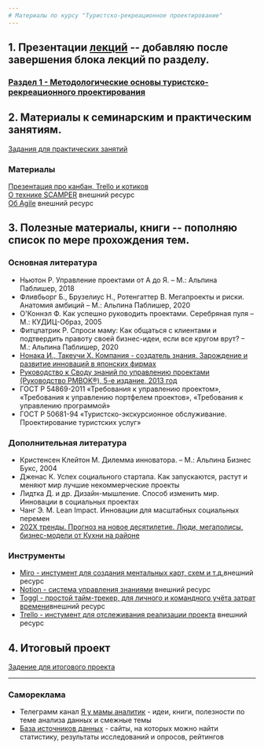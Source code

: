 ```yaml
---     
# Материалы по курсу "Туристско-рекреационное проектирование"  
---    
```

## 1. Презентации [лекций](https://github.com/SergeyZayakin/course_trd/tree/main/%D0%9B%D0%B5%D0%BA%D1%86%D0%B8%D0%B8) -- добавляю после завершения блока лекций по разделу.   
### [Раздел 1 - Методологические основы туристско-рекреационного проектирования](https://github.com/SergeyZayakin/course_trd/blob/main/%D0%9B%D0%B5%D0%BA%D1%86%D0%B8%D0%B8/%D0%A2%D1%83%D1%80%D0%B8%D1%81%D1%82%D1%81%D0%BA%D0%BE-%20%D1%80%D0%B5%D0%BA%D1%80%D0%B5%D0%B0%D1%86%D0%B8%D0%BE%D0%BD%D0%BD%D0%BE%D0%B5%20%20%D0%BF%D1%80%D0%B5%D0%BA%D1%82%D0%B8%D1%80%D0%BE%D0%B2%D0%B0%D0%BD%D0%B8%D0%B5%20%D0%A71%20%D1%821-3.pdf)    
   
## 2.  Материалы к семинарским и практическим занятиям.  
[Задания для практических занятий](https://github.com/SergeyZayakin/course_trd/blob/main/%D0%97%D0%B0%D0%B4%D0%B0%D0%BD%D0%B8%D0%B5%20%D0%B4%D0%BB%D1%8F%20%D0%BF%D1%80%D0%B0%D0%BA%D1%82%D0%B8%D0%BA%D1%83%D0%BC%D0%BE%D0%B2.pdf)     
### Материалы   
[Презентация про канбан, Trello и котиков](https://github.com/SergeyZayakin/course_trd/blob/main/%D0%9B%D0%B5%D0%BA%D1%86%D0%B8%D0%B8/Trello.pdf)    
[О технике SCAMPER](https://vc.ru/life/174700-tehnika-scamper-kak-reshat-problemy-v-biznese-dazhe-esli-sovershenno-ne-umeesh-eto-delat) внешний ресурс    
[Об Agile](https://skillbox.ru/media/management/chto_takoe_agile/) внешний ресурс      
    
## 3.  Полезные материалы, книги -- пополняю список по мере прохождения тем.   
### Основная литература
* Ньютон Р. Управление проектами от А до Я. – М.: Альпина Паблишер, 2018   
* Фливбьорг Б., Брузелиус Н., Ротенгаттер В. Мегапроекты и риски. Анатомия амбиций – М.: Альпина Паблишер, 2020   
* О'Коннэл Ф. Как успешно руководить проектами. Серебряная пуля – М.: КУДИЦ-Образ, 2005   
* Фитцпатрик Р. Спроси маму: Как общаться с клиентами и подтвердить правоту своей бизнес-идеи, если все кругом врут? – М.: Альпина Паблишер, 2020 
* [Нонака И., Такеучи Х. Компания - создатель знания. Зарождение и развитие инноваций в японских фирмах](https://drive.google.com/file/d/1M5qmH3z6ByVjqoh7x_nZ-i9dIEgwcIrn/view?usp=sharing)    
* [Руководство к Своду знаний по управлению проектами (Руководство PMBOK®), 5-е издание, 2013 год](https://drive.google.com/file/d/1aHMhPDD7OmS2C8Oad3bs57b3pf3CgK5H/view?usp=sharing)  
* ГОСТ Р 54869-2011 «Требования к управлению проектом», «Требования к управлению портфелем проектов», «Требования к управлению программой»   
* ГОСТ Р 50681-94 «Туристско-экскурсионное обслуживание. Проектирование туристских услуг»
### Дополнительная литература
* Кристенсен Клейтон М. Дилемма инноватора. – М.: Альпина Бизнес Букс, 2004   
* Дженас К. Успех социального стартапа. Как запускаются, растут и меняют мир лучшие некоммерческие проекты   
* Лидтка Д. и др. Дизайн-мышление. Способ изменить мир. Инновации в социальных проектах   
* Чанг Э. М. Lean Impact. Инновации для масштабных социальных перемен  
* [202Х тренды. Прогноз на новое десятилетие. Люди, мегаполисы, бизнес-модели от Кухни на районе](https://202x.local.kitchen/)    
### Инструменты
* [Miro - инстумент для создания ментальных карт, схем и т.д.](https://miro.com/)внешний ресурс   
* [Notion - система управления знаниями](https://www.notion.so/) внешний ресурс   
* [Toggl  - простой тайм-трекер, для личного и командного учёта затрат времени](https://toggl.com/)внешний ресурс   
* [Trello - инстумент для отслеживания реализации проекта](https://trello.com/) внешний ресурс   
 
 ## 4. Итоговый проект   
 [Задение для итогового проекта](https://github.com/SergeyZayakin/course_trd/tree/main/%D0%98%D1%82%D0%BE%D0%B3%D0%BE%D0%B2%D1%8B%D0%B9%20%D0%BF%D1%80%D0%BE%D0%B5%D0%BA%D1%82)
  
     
         
            
---     
### Самореклама   
* Телеграмм канал [Я у мамы аналитик](https://t.me/momsanalytics) - идеи, книги, полезности по теме анализа данных и смежные темы   
* [База источников данных](https://star-origami-326.notion.site/6bccaa6957c6468a8ce1e9285e246103?v=e03d6dda45094bf6a247b898afda9e73) - cайты, на которых можно найти статистику, результаты исследований и опросов, рейтингов
